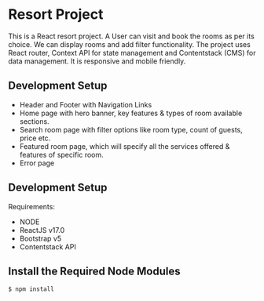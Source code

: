 # Resort Project
This is a React resort project. A User can visit and book the rooms as per its choice. We can display rooms and add filter functionality. The project uses React router, Context API for state management and Contentstack (CMS) for data management. It is responsive and mobile friendly. 

## Development Setup
  - Header and Footer with Navigation Links
  - Home page with hero banner, key features & types of room available sections.
  - Search room page with filter options like room type, count of guests, price etc.
  - Featured room page, which will specify all the services offered & features of specific room.
  - Error page

## Development Setup

Requirements:

- NODE
- ReactJS v17.0
- Bootstrap v5
- Contentstack API

## Install the Required Node Modules

```bash
$ npm install
```


